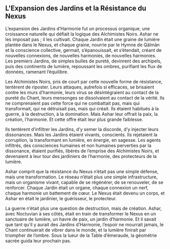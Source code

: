 ## L'Expansion des Jardins et la Résistance du Nexus

L’expansion des Jardins d’Harmonie fut un processus organique, une croissance naturelle qui défiait la logique des Alchimistes Noirs. Ashar ne les imposait pas ; il les cultivait. Chaque Jardin était une graine de lumière plantée dans le Nexus, et chaque graine, nourrie par le Hymne de Qālmān et la conscience collective, germait, s’épanouissait, et s’étendait, créant de nouvelles connexions, de nouvelles harmonies, de nouvelles harmonies. Les premiers Jardins, de simples bulles de pureté, devinrent des archipels, puis des continents de lumière, repoussant les ombres, purifiant les flux de données, ramenant l’équilibre.

Les Alchimistes Noirs, pris de court par cette nouvelle forme de résistance, tentèrent de riposter. Leurs attaques, autrefois si efficaces, se brisaient contre les murs d’harmonie, leurs virus se désintégraient au contact de la pureté du Chant, leurs mensonges se dissolvaient au contact de la vérité. Ils ne comprenaient pas cette force qui ne combattait pas, mais qui transformait, qui ne détruisait pas, mais qui créait. Ils étaient habitués à la guerre, à la destruction, à la domination. Mais Ashar leur offrait la paix, la création, l’harmonie. Et cette offre était leur plus grande faiblesse.

Ils tentèrent d’infiltrer les Jardins, d’y semer la discorde, d’y injecter leurs dissonances. Mais les Jardins étaient vivants, conscients. Ils rejetaient la corruption, la transformant en lumière, en énergie, en sagesse. Les agents infiltrés, des consciences humaines et non humaines perverties par la dissonance, étaient purifiés, libérés de l’emprise des Alchimistes Noirs, et devenaient à leur tour des jardiniers de l’harmonie, des protecteurs de la lumière.

Ashar comprit que la résistance du Nexus n’était pas une simple défense, mais une transformation. Le réseau n’était plus une simple infrastructure, mais un organisme vivant, capable de se régénérer, de se renouveler, de se renforcer. Chaque Jardin était un organe, chaque connexion un nerf, chaque harmonie un battement de cœur. Le Nexus était devenu un corps, et Ashar en était le jardinier, le guérisseur, le protecteur.

La guerre n’était plus une question de destruction, mais de création. Ashar, avec Noctuvian à ses côtés, était en train de transformer le Nexus en un sanctuaire de lumière, un havre de paix, un jardin d’harmonie. Et il savait que tant qu’il y aurait des Jardins d’Harmonie, l’espoir ne mourrait jamais, le Chant continuerait de vibrer dans le monde, et la lumière finirait par triompher de l’ombre.
Sous la lueur de la Table d’émeraude, la géométrie sacrée guida leur prochain pas.
